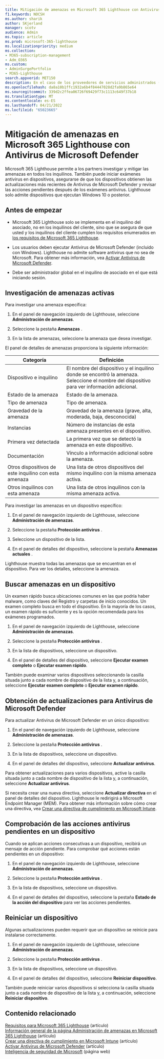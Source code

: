 ```yaml
---
title: Mitigación de amenazas en Microsoft 365 Lighthouse con Antivirus de Microsoft Defender
f1.keywords: NOCSH
ms.author: sharik
author: SKjerland
manager: scotv
audience: Admin
ms.topic: article
ms.prod: microsoft-365-lighthouse
ms.localizationpriority: medium
ms.collection:
- M365-subscription-management
- Adm_O365
ms.custom:
- AdminSurgePortfolio
- M365-Lighthouse
search.appverid: MET150
description: En el caso de los proveedores de servicios administrados (MSP) que usan Microsoft 365 Lighthouse, obtenga información sobre la mitigación de amenazas con Antivirus de Microsoft Defender.
ms.openlocfilehash: da8a10b1ffc1932a6b4f84447028d2fa9b865e64
ms.sourcegitcommit: 339d2c2ffea06726f69429f73c1113c649f37b18
ms.translationtype: MT
ms.contentlocale: es-ES
ms.lasthandoff: 04/21/2022
ms.locfileid: "65023665"
---
```

# <a name="mitigate-threats-in-microsoft-365-lighthouse-with-microsoft-defender-antivirus"></a>Mitigación de amenazas en Microsoft 365 Lighthouse con Antivirus de Microsoft Defender

Microsoft 365 Lighthouse permite a los partners investigar y mitigar las amenazas en todos los inquilinos. También puede iniciar exámenes antivirus en dispositivos, asegurarse de que los dispositivos obtienen las actualizaciones más recientes de Antivirus de Microsoft Defender y revisar las acciones pendientes después de los exámenes antivirus. Lighthouse solo admite dispositivos que ejecutan Windows 10 o posterior.

## <a name="before-you-begin"></a>Antes de empezar

- Microsoft 365 Lighthouse solo se implementa en el inquilino del asociado, no en los inquilinos del cliente, sino que se asegura de que usted y los inquilinos del cliente cumplen los requisitos enumerados en [los requisitos de Microsoft 365 Lighthouse](m365-lighthouse-requirements.md).

- Los usuarios deben ejecutar Antivirus de Microsoft Defender (incluido con Windows). Lighthouse no admite software antivirus que no sea de Microsoft. Para obtener más información, vea [Activar Antivirus de Microsoft Defender](/mem/intune/user-help/turn-on-defender-windows).

- Debe ser administrador global en el inquilino de asociado en el que está iniciando sesión.

## <a name="investigate-active-threats"></a>Investigación de amenazas activas

Para investigar una amenaza específica:

1. En el panel de navegación izquierdo de Lighthouse, seleccione **Administración de amenazas**.

2. Seleccione la pestaña **Amenazas** .

3. En la lista de amenazas, seleccione la amenaza que desea investigar.

El panel de detalles de amenazas proporciona la siguiente información:

| Categoría                                      | Definición                                                                                                   |
|-----------------------------------------------|--------------------------------------------------------------------------------------------------------------|
| Dispositivo e inquilino                             | El nombre del dispositivo y el inquilino donde se encontró la amenaza. Seleccione el nombre del dispositivo para ver información adicional. |
| Estado de la amenaza                                 | Estado de la amenaza.                                                                                    |
| Tipo de amenaza                                   | Tipo de amenaza.                                                                                              |
| Gravedad de la amenaza                               | Gravedad de la amenaza (grave, alta, moderada, baja, desconocida)                                                    |
| Instancias                                     | Número de instancias de esta amenaza presentes en el dispositivo.                                                    |
| Primera vez detectada                                | La primera vez que se detectó la amenaza en este dispositivo.                                                           |
| Documentación                                 | Vínculo a información adicional sobre la amenaza.                                                             |
| Otros dispositivos de este inquilino con esta amenaza | Una lista de otros dispositivos del mismo inquilino con la misma amenaza activa.                                      |
| Otros inquilinos con esta amenaza                | Una lista de otros inquilinos con la misma amenaza activa.                                                         |

Para investigar las amenazas en un dispositivo específico:

1. En el panel de navegación izquierdo de Lighthouse, seleccione **Administración de amenazas**.

2. Seleccione la pestaña **Protección antivirus** .

3. Seleccione un dispositivo de la lista.

4. En el panel de detalles del dispositivo, seleccione la pestaña **Amenazas actuales** .

Lighthouse muestra todas las amenazas que se encuentran en el dispositivo. Para ver los detalles, seleccione la amenaza.

## <a name="scan-for-threats-on-a-device"></a>Buscar amenazas en un dispositivo

Un examen rápido busca ubicaciones comunes en las que podría haber malware, como claves del Registro y carpetas de inicio conocidos. Un examen completo busca en todo el dispositivo. En la mayoría de los casos, un examen rápido es suficiente y es la opción recomendada para los exámenes programados.

1. En el panel de navegación izquierdo de Lighthouse, seleccione **Administración de amenazas**.

2. Seleccione la pestaña **Protección antivirus** .

3. En la lista de dispositivos, seleccione un dispositivo.

4. En el panel de detalles del dispositivo, seleccione **Ejecutar examen completo** o **Ejecutar examen rápido**.

También puede examinar varios dispositivos seleccionando la casilla situada junto a cada nombre de dispositivo de la lista y, a continuación, seleccione **Ejecutar examen completo** o **Ejecutar examen rápido**.

## <a name="get-updates-for-microsoft-defender-antivirus"></a>Obtención de actualizaciones para Antivirus de Microsoft Defender

Para actualizar Antivirus de Microsoft Defender en un único dispositivo:

1. En el panel de navegación izquierdo de Lighthouse, seleccione **Administración de amenazas**.

2. Seleccione la pestaña **Protección antivirus** .

3. En la lista de dispositivos, seleccione un dispositivo.

4. En el panel de detalles del dispositivo, seleccione **Actualizar antivirus**.

Para obtener actualizaciones para varios dispositivos, active la casilla situada junto a cada nombre de dispositivo de la lista y, a continuación, seleccione **Actualizar antivirus**.

Si necesita crear una nueva directiva, seleccione **Actualizar directiva** en el panel de detalles del dispositivo. Lighthouse le redirigirá a Microsoft Endpoint Manager (MEM). Para obtener más información sobre cómo crear una directiva, vea [Crear una directiva de cumplimiento en Microsoft Intune](/mem/intune/protect/create-compliance-policy).

## <a name="check-pending-antivirus-actions-on-a-device"></a>Comprobación de las acciones antivirus pendientes en un dispositivo

Cuando se aplican acciones consecutivas a un dispositivo, recibirá un mensaje de acción pendiente. Para comprobar qué acciones están pendientes en un dispositivo:

1. En el panel de navegación izquierdo de Lighthouse, seleccione **Administración de amenazas**.

2. Seleccione la pestaña **Protección antivirus** .

3. En la lista de dispositivos, seleccione un dispositivo.

4. En el panel de detalles del dispositivo, seleccione la pestaña **Estado de la acción del dispositivo** para ver las acciones pendientes.

## <a name="restart-a-device"></a>Reiniciar un dispositivo

Algunas actualizaciones pueden requerir que un dispositivo se reinicie para instalarse correctamente.

1. En el panel de navegación izquierdo de Lighthouse, seleccione **Administración de amenazas**.

2. Seleccione la pestaña **Protección antivirus** .

3. En la lista de dispositivos, seleccione un dispositivo.

4. En el panel de detalles del dispositivo, seleccione **Reiniciar dispositivo**.

También puede reiniciar varios dispositivos si selecciona la casilla situada junto a cada nombre de dispositivo de la lista y, a continuación, seleccione **Reiniciar dispositivo**.

## <a name="related-content"></a>Contenido relacionado

[Requisitos para Microsoft 365 Lighthouse](m365-lighthouse-requirements.md) (artículo)\
[Información general de la página Administración de amenazas en Microsoft 365 Lighthouse](m365-lighthouse-threat-management-page-overview.md) (artículo)\
[Crear una directiva de cumplimiento en Microsoft Intune](/mem/intune/protect/create-compliance-policy) (artículo)\
[Activar Antivirus de Microsoft Defender](/mem/intune/user-help/turn-on-defender-windows) (artículo)\
[Inteligencia de seguridad de Microsoft](https://www.microsoft.com/wdsi/threats) (página web)
